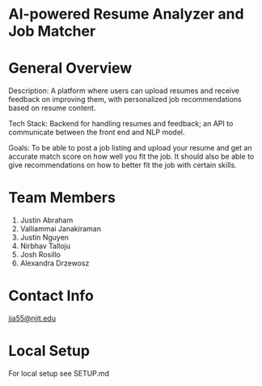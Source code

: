 # AI-powered Resume Analyzer and Job Matcher

# General Overview

Description: A platform where users can upload resumes and receive feedback on improving them, with personalized job recommendations based on resume content.

Tech Stack: Backend for handling resumes and feedback; an API to communicate between the front end and NLP model.

Goals: To be able to post a job listing and upload your resume and get an accurate match score on how well you fit the job. It should also be able to give recommendations on how to better fit the job with certain skills. 

# Team Members

 1. Justin Abraham
 2. Valliammai Janakiraman
 3. Justin Nguyen
 4. Nirbhav Talloju
 5. Josh Rosillo
 6. Alexandra Drzewosz

# Contact Info

jja55@njit.edu

# Local Setup

For local setup see SETUP.md 



